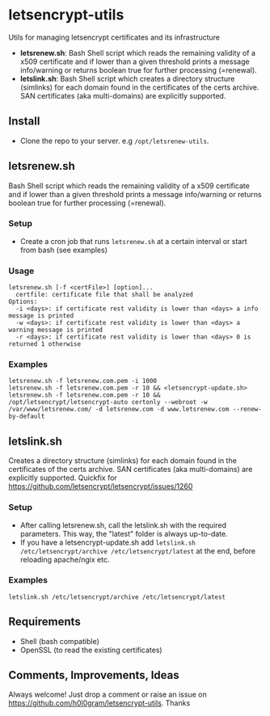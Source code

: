 # letsencrypt-utils

Utils for managing letsencrypt certificates and its infrastructure

- **letsrenew.sh**: Bash Shell script which reads the remaining validity of a x509 certificate and if lower than a given threshold prints a message info/warning or returns boolean true for further processing (=renewal).
- **letslink.sh**: Bash Shell script which creates a directory structure (simlinks) for each domain found in the certificates of the certs archive. SAN certificates (aka multi-domains) are explicitly supported.

## Install

- Clone the repo to your server. e.g `/opt/letsrenew-utils`.

## letsrenew.sh
Bash Shell script which reads the remaining validity of a x509 certificate and if lower than a given threshold prints a message info/warning or returns boolean true for further processing (=renewal).

### Setup
- Create a cron job that runs `letsrenew.sh` at a certain interval or start from bash (see examples)

### Usage

    letsrenew.sh [-f <certFile>] [option]...
      certfile: certificate file that shall be analyzed
    Options:
      -i <days>: if certificate rest validity is lower than <days> a info message is printed
      -w <days>: if certificate rest validity is lower than <days> a warning message is printed
      -r <days>: if certificate rest validity is lower than <days> 0 is returned 1 otherwise
  
### Examples
    letsrenew.sh -f letsrenew.com.pem -i 1000
    letsrenew.sh -f letsrenew.com.pem -r 10 && <letsencrypt-update.sh>
    letsrenew.sh -f letsrenew.com.pem -r 10 && /opt/letsencrypt/letsencrypt-auto certonly --webroot -w /var/www/letsrenew.com/ -d letsrenew.com -d www.letsrenew.com --renew-by-default

## letslink.sh
Creates a directory structure (simlinks) for each domain found in the certificates of the certs archive. SAN certificates (aka multi-domains) are explicitly supported.
Quickfix for https://github.com/letsencrypt/letsencrypt/issues/1260

### Setup
- After calling letsrenew.sh, call the letslink.sh with the required parameters. This way, the "latest" folder is always up-to-date.
- If you have a letsencrypt-update.sh add `letslink.sh /etc/letsencrypt/archive /etc/letsencrypt/latest` at the end, before reloading apache/ngix etc.

### Examples
    letslink.sh /etc/letsencrypt/archive /etc/letsencrypt/latest
    

## Requirements
- Shell (bash compatible)
- OpenSSL (to read the existing certificates)

## Comments, Improvements, Ideas
Always welcome! Just drop a comment or raise an issue on https://github.com/h0l0gram/letsencrypt-utils. Thanks

